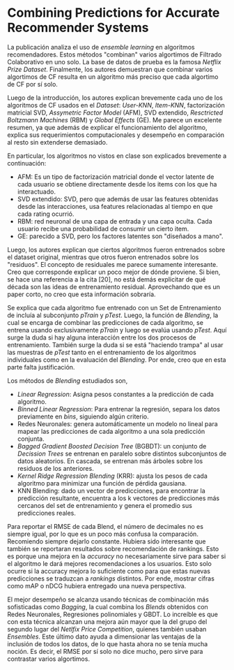 # Combining Predictions for Accurate Recommender Systems

La publicación analiza el uso de *ensemble learning* en algoritmos recomendadores. Estos métodos "combinan" varios algortimos de Filtrado Colaborativo en uno solo. La base de datos de prueba es la famosa *Netflix Prize Dataset*. Finalmente, los autores demuestran que combinar varios algortimos de CF resulta en un algoritmo más preciso que cada algortimo de CF por sí solo.

Luego de la introducción, los autores explican brevemente cada uno de los algoritmos de CF usados en el *Dataset*: *User-KNN*, *Item-KNN*, factorización matricial SVD, *Assymetric Factor Model* (AFM), SVD extendido, *Resctricted Boltzmann Machines* (RBM) y *Global Effects* (GE). Me parece un excelente resumen, ya que además de explicar el funcionamiento del algoritmo, explica sus requerimientos computacionales y desempeño en comparación al resto sin extenderse demasiado.

En particular, los algoritmos no vistos en clase son explicados brevemente a continuación:
- AFM: Es un tipo de factorización matricial donde el vector latente de cada usuario se obtiene directamente desde los items con los que ha interactuado.
- SVD extendido: SVD, pero que además de usar las features obtenidas desde las interacciones, usa features relacionadas al tiempo en que cada rating ocurrió.
- RBM: red neuronal de una capa de entrada y una capa oculta. Cada usuario recibe una probabilidad de consumir un cierto item.
- GE: parecido a SVD, pero los factores latentes son "diseñados a mano".

Luego, los autores explican que ciertos algoritmos fueron entrenados sobre el dataset original, mientras que otros fueron entrenados sobre los "residuos". El concepto de residuales me parece sumamente interesante. Creo que corresponde explicar un poco mejor de dónde proviene. Si bien, se hace una referencia a la cita [20], no está demás explicitar de qué década son las ideas de entrenamiento residual. Aprovechando que es un paper corto, no creo que esta información sobraría.

Se explica que cada algoritmo fue entrenado con un Set de Entrenamiento de incluía al subconjunto *pTrain* y *pTest*. Luego, la función de *Blending*, la cual se encarga de combinar las predicciones de cada algoritmo, se entrena usando exclusivamente *pTrain* y luego se evalúa usando *pTest*. Aquí surge la duda si hay alguna interacción entre los dos procesos de entrenamiento. También surge la duda si se está "haciendo trampa" al usar las muestras de *pTest* tanto en el entrenamiento de los algoritmos individuales como en la evaluación del *Blending*. Por ende, creo que en esta parte falta justificación.

Los métodos de *Blending* estudiados son,
- *Linear Regression*: Asigna pesos constantes a la predicción de cada algoritmo.
- *Binned Linear Regression*: Para entrenar la regresión, separa los datos previamente en *bins*, siguiendo algún criterio.
- Redes Neuronales: genera automáticamente un modelo no lineal para mapear las predicciones de cada algoritmo a una sola predicción conjunta.
- *Bagged Gradient Boosted Decision Tree* (BGBDT): un conjunto de *Decission Trees* se entrenan en paralelo sobre distintos subconjuntos de datos aleatorios. En cascada, se entrenan más árboles sobre los residuos de los anteriores.
- *Kernel Ridge Regression Blending* (KRR): ajusta los pesos de cada algoritmo para minimizar una función de pérdida gausiana.
- KNN Blending: dado un vector de predicciones, para encontrar la predicción resultante, encuentra a los k vectores de predicciones más cercanos del set de entrenamiento y genera el promedio sus predicciones reales.

Para reportar el RMSE de cada Blend, el número de decimales no es siempre igual, por lo que es un poco más confusa la comparación. Recomiendo siempre dejarlo constante. Hubiera sido interesante que también se reportaran resultados sobre recomendación de rankings. Esto es porque una mejora en la *accuracy* no necesariamente sirve para saber si el algoritmo le dará mejores recomendaciones a los usuarios. Esto solo ocurre si la accuracy mejora lo suficiente como para que estas nuevas predicciones se traduzcan a *rankings* distintos. Por ende, mostrar cifras como mAP o nDCG hubiera entregado una nueva perspectiva.

El mejor desempeño se alcanza usando técnicas de combinación más sofisticadas como *Bagging*, la cual combina los *Blends* obtenidos con Redes Neuronales, Regresiones polinomiales y GBDT. Lo increíble es que con esta técnica alcanzan una mejora aún mayor que la del grupo del segundo lugar del *Netlfix Price Competition*, quienes también usaban *Ensembles*. Este último dato ayuda a dimensionar las ventajas de la inclusión de todos los datos, de lo que hasta ahora no se tenía mucha noción. Es decir, el RMSE por sí solo no dice mucho, pero sirve para contrastar varios algortimos.



